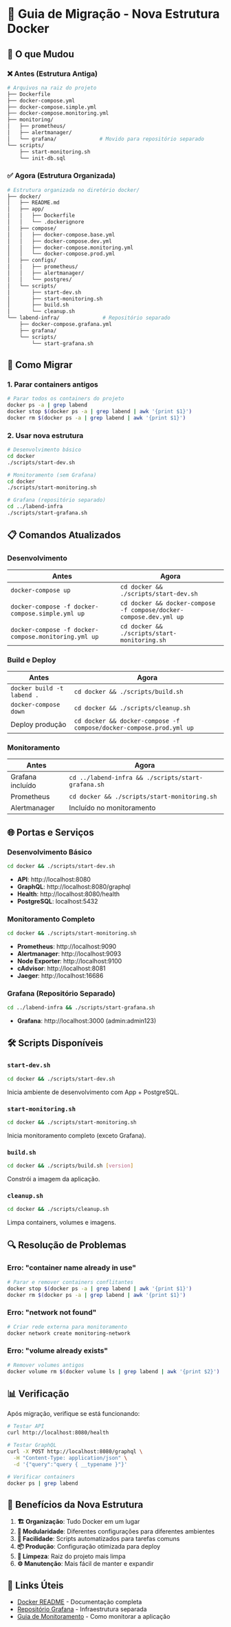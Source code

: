 # 🐳 Guia de Migração - Nova Estrutura Docker

## 🚀 O que Mudou

### ❌ **Antes** (Estrutura Antiga)
```bash
# Arquivos na raiz do projeto
├── Dockerfile
├── docker-compose.yml
├── docker-compose.simple.yml
├── docker-compose.monitoring.yml
├── monitoring/
│   ├── prometheus/
│   ├── alertmanager/
│   └── grafana/              # Movido para repositório separado
└── scripts/
    ├── start-monitoring.sh
    └── init-db.sql
```

### ✅ **Agora** (Estrutura Organizada)
```bash
# Estrutura organizada no diretório docker/
├── docker/
│   ├── README.md
│   ├── app/
│   │   ├── Dockerfile
│   │   └── .dockerignore
│   ├── compose/
│   │   ├── docker-compose.base.yml
│   │   ├── docker-compose.dev.yml
│   │   ├── docker-compose.monitoring.yml
│   │   └── docker-compose.prod.yml
│   ├── configs/
│   │   ├── prometheus/
│   │   ├── alertmanager/
│   │   └── postgres/
│   └── scripts/
│       ├── start-dev.sh
│       ├── start-monitoring.sh
│       ├── build.sh
│       └── cleanup.sh
└── labend-infra/              # Repositório separado
    ├── docker-compose.grafana.yml
    ├── grafana/
    └── scripts/
        └── start-grafana.sh
```

## 🔧 Como Migrar

### 1. **Parar containers antigos**
```bash
# Parar todos os containers do projeto
docker ps -a | grep labend
docker stop $(docker ps -a | grep labend | awk '{print $1}')
docker rm $(docker ps -a | grep labend | awk '{print $1}')
```

### 2. **Usar nova estrutura**
```bash
# Desenvolvimento básico
cd docker
./scripts/start-dev.sh

# Monitoramento (sem Grafana)
cd docker
./scripts/start-monitoring.sh

# Grafana (repositório separado)
cd ../labend-infra
./scripts/start-grafana.sh
```

## 📋 Comandos Atualizados

### Desenvolvimento

| **Antes** | **Agora** |
|-----------|-----------|
| `docker-compose up` | `cd docker && ./scripts/start-dev.sh` |
| `docker-compose -f docker-compose.simple.yml up` | `cd docker && docker-compose -f compose/docker-compose.dev.yml up` |
| `docker-compose -f docker-compose.monitoring.yml up` | `cd docker && ./scripts/start-monitoring.sh` |

### Build e Deploy

| **Antes** | **Agora** |
|-----------|-----------|
| `docker build -t labend .` | `cd docker && ./scripts/build.sh` |
| `docker-compose down` | `cd docker && ./scripts/cleanup.sh` |
| Deploy produção | `cd docker && docker-compose -f compose/docker-compose.prod.yml up` |

### Monitoramento

| **Antes** | **Agora** |
|-----------|-----------|
| Grafana incluído | `cd ../labend-infra && ./scripts/start-grafana.sh` |
| Prometheus | `cd docker && ./scripts/start-monitoring.sh` |
| Alertmanager | Incluído no monitoramento |

## 🌐 Portas e Serviços

### Desenvolvimento Básico
```bash
cd docker && ./scripts/start-dev.sh
```
- **API**: http://localhost:8080
- **GraphQL**: http://localhost:8080/graphql
- **Health**: http://localhost:8080/health
- **PostgreSQL**: localhost:5432

### Monitoramento Completo
```bash
cd docker && ./scripts/start-monitoring.sh
```
- **Prometheus**: http://localhost:9090
- **Alertmanager**: http://localhost:9093
- **Node Exporter**: http://localhost:9100
- **cAdvisor**: http://localhost:8081
- **Jaeger**: http://localhost:16686

### Grafana (Repositório Separado)
```bash
cd ../labend-infra && ./scripts/start-grafana.sh
```
- **Grafana**: http://localhost:3000 (admin:admin123)

## 🛠️ Scripts Disponíveis

### `start-dev.sh`
```bash
cd docker && ./scripts/start-dev.sh
```
Inicia ambiente de desenvolvimento com App + PostgreSQL.

### `start-monitoring.sh`
```bash
cd docker && ./scripts/start-monitoring.sh
```
Inicia monitoramento completo (exceto Grafana).

### `build.sh`
```bash
cd docker && ./scripts/build.sh [version]
```
Constrói a imagem da aplicação.

### `cleanup.sh`
```bash
cd docker && ./scripts/cleanup.sh
```
Limpa containers, volumes e imagens.

## 🔍 Resolução de Problemas

### Erro: "container name already in use"
```bash
# Parar e remover containers conflitantes
docker stop $(docker ps -a | grep labend | awk '{print $1}')
docker rm $(docker ps -a | grep labend | awk '{print $1}')
```

### Erro: "network not found"
```bash
# Criar rede externa para monitoramento
docker network create monitoring-network
```

### Erro: "volume already exists"
```bash
# Remover volumes antigos
docker volume rm $(docker volume ls | grep labend | awk '{print $2}')
```

## 📊 Verificação

Após migração, verifique se está funcionando:

```bash
# Testar API
curl http://localhost:8080/health

# Testar GraphQL
curl -X POST http://localhost:8080/graphql \
  -H "Content-Type: application/json" \
  -d '{"query":"query { __typename }"}'

# Verificar containers
docker ps | grep labend
```

## 🎯 Benefícios da Nova Estrutura

1. **🏗️ Organização**: Tudo Docker em um lugar
2. **🔄 Modularidade**: Diferentes configurações para diferentes ambientes
3. **🚀 Facilidade**: Scripts automatizados para tarefas comuns
4. **📦 Produção**: Configuração otimizada para deploy
5. **🧹 Limpeza**: Raiz do projeto mais limpa
6. **⚙️ Manutenção**: Mais fácil de manter e expandir

## 🔗 Links Úteis

- [Docker README](docker/README.md) - Documentação completa
- [Repositório Grafana](../labend-infra/README.md) - Infraestrutura separada
- [Guia de Monitoramento](MONITORING_GUIDE.md) - Como monitorar a aplicação 